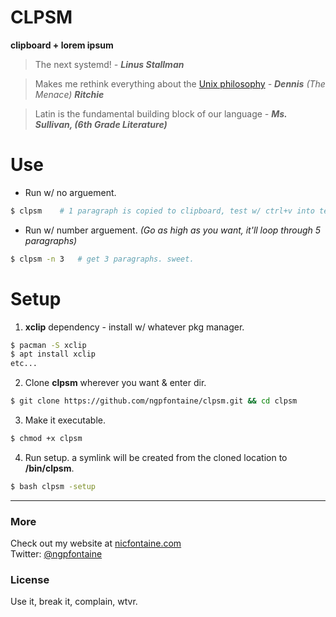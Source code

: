 # CLPSM

**clipboard + lorem ipsum**

> The next systemd!   _- **Linus Stallman**_   



> Makes me rethink everything about the [Unix philosophy](https://en.wikipedia.org/wiki/Chaos_theory)   _- **Dennis** (The Menace) **Ritchie**_   



> Latin is the fundamental building block of our language    _- **Ms. Sullivan, (6th Grade Literature)**_
   
   
# Use   

- Run w/ no arguement.
```bash
$ clpsm    # 1 paragraph is copied to clipboard, test w/ ctrl+v into text editor. nice.
```

- Run w/ number arguement. _(Go as high as you want, it'll loop through 5 paragraphs)_
```bash
$ clpsm -n 3   # get 3 paragraphs. sweet.
```   

# Setup   

1. **xclip** dependency - install w/ whatever pkg manager.    
```bash
$ pacman -S xclip
$ apt install xclip
etc...
```

2. Clone **clpsm** wherever you want & enter dir.
```bash
$ git clone https://github.com/ngpfontaine/clpsm.git && cd clpsm
```

3. Make it executable.
```bash
$ chmod +x clpsm
```

4. Run setup. a symlink will be created from the cloned location to **/bin/clpsm**.
```bash
$ bash clpsm -setup
```

---

### More
Check out my website at [nicfontaine.com](https://nicfontaine.com)  
Twitter: [@ngpfontaine](https://twitter.com/ngpfontaine)

### License
Use it, break it, complain, wtvr.
